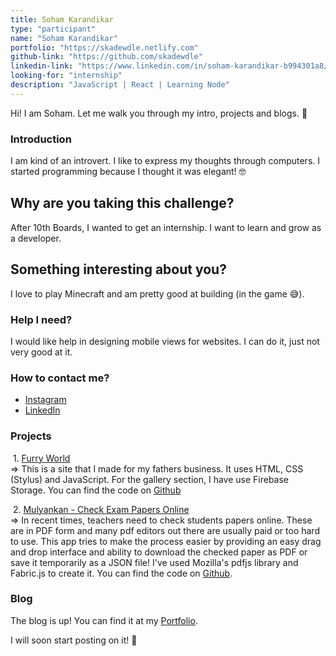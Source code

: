 ```yaml
---
title: Soham Karandikar
type: "participant"
name: "Soham Karandikar"
portfolio: "https://skadewdle.netlify.com"
github-link: "https://github.com/skadewdle"
linkedin-link: "https://www.linkedin.com/in/soham-karandikar-b994301a8/"
looking-for: "internship"
description: "JavaScript | React | Learning Node"
---
```


Hi! I am Soham. Let me walk you through my intro, projects and blogs. 🙂

### Introduction

I am kind of an introvert. I like to express my thoughts through computers.
I started programming because I thought it was elegant! 🤓

## Why are you taking this challenge?

After 10th Boards, I wanted to get an internship.
I want to learn and grow as a developer.

## Something interesting about you?

I love to play Minecraft and am pretty good at building (in the game 😅).

### Help I need?

I would like help in designing mobile views for websites.
I can do it, just not very good at it.

### How to contact me?

- <a href="https://instagram.com/s.k.a.d.e.w.d.l.e/" target="_blank">Instagram</a>
- <a href="https://www.linkedin.com/in/soham-karandikar-b994301a8/" target="_blank">LinkedIn</a>

### Projects

&nbsp;1. <a href="https://furryworld.netlify.app/" target="_blank">Furry World</a> \
=> This is a site that I made for my fathers business. It uses HTML, CSS (Stylus) and JavaScript. For the gallery section, I have use Firebase Storage. You can find the code on <a href="https://github.com/skadewdle/dog-app" target="_blank">Github</a>

&nbsp;2. <a href="https://mulyankan.netlify.app" target="_blank">Mulyankan - Check Exam Papers Online</a> \
=> In recent times, teachers need to check students papers online. These are in PDF form and many pdf editors out there are usually paid or too hard to use. This app tries to make the process easier by providing an easy drag and drop interface and ability to download the checked paper as PDF or save it temporarily as a JSON file! I've used Mozilla's pdfjs library and Fabric.js to create it. You can find the code on <a href="https://github.com/skadewdle/mulyankan" target="_blank">Github</a>.

<!---
My projects:

#### binder: tinder for books

_description_ do you wish to meet people who have read the same book so that you can talk hours about the same book? Try this.

_stack_ Made in React with hooks and context. This is written in typescript. Backend is powered by Express and MongoDB.

_hosted link_ https://binder.netlify.com

_github link_ https://github.com/tanaypratap/binder

#### another project

_description_

_stack_
-->

### Blog

The blog is up! You can find it at my <a href="https://skadewdle.netlify.app" target="_blank">Portfolio</a>.

I will soon start posting on it! 🙌
